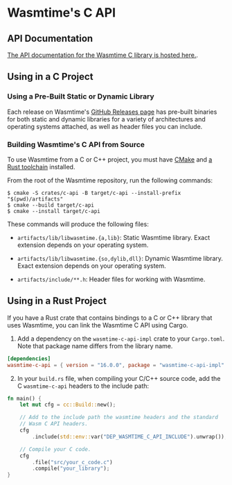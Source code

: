 # Wasmtime's C API

## API Documentation

[The API documentation for the Wasmtime C library is hosted here.](https://bytecodealliance.github.io/wasmtime/c-api/).

## Using in a C Project

### Using a Pre-Built Static or Dynamic Library

Each release on Wasmtime's
[GitHub Releases page](https://github.com/bytecodealliance/wasmtime/releases)
has pre-built binaries for both static and dynamic libraries for a variety of
architectures and operating systems attached, as well as header files you can
include.

### Building Wasmtime's C API from Source

To use Wasmtime from a C or C++ project, you must have
[CMake](https://cmake.org/) and
[a Rust toolchain](https://www.rust-lang.org/tools/install) installed.

From the root of the Wasmtime repository, run the following commands:

```
$ cmake -S crates/c-api -B target/c-api --install-prefix "$(pwd)/artifacts"
$ cmake --build target/c-api
$ cmake --install target/c-api
```

These commands will produce the following files:

-   `artifacts/lib/libwasmtime.{a,lib}`: Static Wasmtime library. Exact
    extension depends on your operating system.

-   `artifacts/lib/libwasmtime.{so,dylib,dll}`: Dynamic Wasmtime library. Exact
    extension depends on your operating system.

-   `artifacts/include/**.h`: Header files for working with Wasmtime.

## Using in a Rust Project

If you have a Rust crate that contains bindings to a C or C++ library that uses
Wasmtime, you can link the Wasmtime C API using Cargo.

1. Add a dependency on the `wasmtime-c-api-impl` crate to your `Cargo.toml`.
   Note that package name differs from the library name.

```toml
[dependencies]
wasmtime-c-api = { version = "16.0.0", package = "wasmtime-c-api-impl" }
```

2. In your `build.rs` file, when compiling your C/C++ source code, add the C
   `wasmtime-c-api` headers to the include path:

```rust
fn main() {
    let mut cfg = cc::Build::new();

    // Add to the include path the wasmtime headers and the standard
    // Wasm C API headers.
    cfg
        .include(std::env::var("DEP_WASMTIME_C_API_INCLUDE").unwrap());

    // Compile your C code.
    cfg
        .file("src/your_c_code.c")
        .compile("your_library");
}
```
